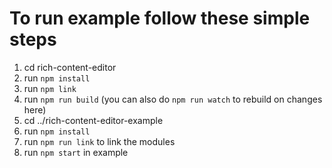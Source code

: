 # To run example follow these simple steps
1. cd rich-content-editor
2. run `npm install`
3. run `npm link`
4. run `npm run build` (you can also do `npm run watch` to rebuild on changes here)
5. cd ../rich-content-editor-example
6. run `npm install`
7. run `npm run link` to link the modules
8. run `npm start` in example
